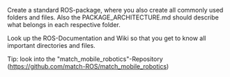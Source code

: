 Create a standard ROS-package, where you also create all commonly used folders and files. Also the PACKAGE_ARCHITECTURE.md should describe what belongs in each respective folder.

Look up the ROS-Documentation and Wiki so that you get to know all important directories and files.

Tip: look into the "match_mobile_robotics"-Repository (https://github.com/match-ROS/match_mobile_robotics)
